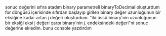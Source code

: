 sonuc değerini sıfıra atadım
binary parametreli binaryToDecimal oluşturdum
for döngüsü içerisinde sıfırdan başlayıp girilen binary değer uzunluğunun bir eksiğine kadar artan j değeri oluşturdum.
"iki üssü binary'nin uzunluğunun bir eksiği eksi j değeri çarpı binary'nin j. endeksindeki değeri"ni sonuc değerine ekledim.
bunu console yazdırdım
